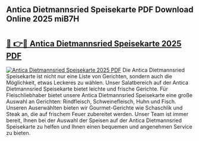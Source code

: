 ## Antica Dietmannsried Speisekarte PDF Download Online 2025 miB7H

# <h2><a href="http://gce8c1.nevu.top/?p=Antica+Dietmannsried+Speisekarte">🔗 👉🔴 Antica Dietmannsried Speisekarte 2025 PDF</a></h2>

[![Antica Dietmannsried Speisekarte 2025 PDF](https://i.imgur.com/dBaPXMq.png)](http://gce8c1.nevu.top/?p=Antica+Dietmannsried+Speisekarte)
Die Antica Dietmannsried Speisekarte ist nicht nur eine Liste von Gerichten, sondern auch die Möglichkeit, etwas Leckeres zu wählen. Unser Salatbereich auf der Antica Dietmannsried Speisekarte bietet leichte und frische Gerichte. Für Fleischliebhaber bietet unsere Antica Dietmannsried Speisekarte eine große Auswahl an Gerichten: Rindfleisch, Schweinefleisch, Huhn und Fisch. Unseren Auserwählten bieten wir Gourmet-Gerichte wie Schaschlik und Steak an, die auf frischem Feuer zubereitet werden. Unser Team ist immer bereit, Ihnen bei der Auswahl der Speisen auf der Antica Dietmannsried Speisekarte zu helfen und Ihnen einen bequemen und angenehmen Service zu bieten.
